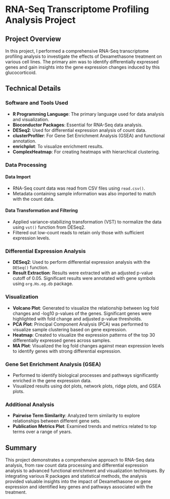 # RNA-Seq Transcriptome Profiling Analysis Project

## Project Overview

In this project, I performed a comprehensive RNA-Seq transcriptome profiling analysis to investigate the effects of Dexamethasone treatment on various cell lines. The primary aim was to identify differentially expressed genes and gain insights into the gene expression changes induced by this glucocorticoid.

## Technical Details

### Software and Tools Used

- **R Programming Language**: The primary language used for data analysis and visualization.
- **Bioconductor Packages**: Essential for RNA-Seq data analysis.
- **DESeq2**: Used for differential expression analysis of count data.
- **clusterProfiler**: For Gene Set Enrichment Analysis (GSEA) and functional annotation.
- **enrichplot**: To visualize enrichment results.
- **ComplexHeatmap**: For creating heatmaps with hierarchical clustering.

### Data Processing

#### Data Import

- RNA-Seq count data was read from CSV files using `read.csv()`.
- Metadata containing sample information was also imported to match with the count data.

#### Data Transformation and Filtering

- Applied variance-stabilizing transformation (VST) to normalize the data using `vst()` function from DESeq2.
- Filtered out low-count reads to retain only those with sufficient expression levels.

### Differential Expression Analysis

- **DESeq2**: Used to perform differential expression analysis with the `DESeq()` function.
- **Result Extraction**: Results were extracted with an adjusted p-value cutoff of 0.05. Significant results were annotated with gene symbols using `org.Hs.eg.db` package.

### Visualization

- **Volcano Plot**: Generated to visualize the relationship between log fold changes and -log10 p-values of the genes. Significant genes were highlighted with fold change and adjusted p-value thresholds.
- **PCA Plot**: Principal Component Analysis (PCA) was performed to visualize sample clustering based on gene expression.
- **Heatmap**: Created to visualize the expression patterns of the top 30 differentially expressed genes across samples.
- **MA Plot**: Visualized the log fold changes against mean expression levels to identify genes with strong differential expression.

### Gene Set Enrichment Analysis (GSEA)

- Performed to identify biological processes and pathways significantly enriched in the gene expression data.
- Visualized results using dot plots, network plots, ridge plots, and GSEA plots.

### Additional Analysis

- **Pairwise Term Similarity**: Analyzed term similarity to explore relationships between different gene sets.
- **Publication Metrics Plot**: Examined trends and metrics related to top terms over a range of years.

## Summary

This project demonstrates a comprehensive approach to RNA-Seq data analysis, from raw count data processing and differential expression analysis to advanced functional enrichment and visualization techniques. By integrating various R packages and statistical methods, the analysis provided valuable insights into the impact of Dexamethasone on gene expression and identified key genes and pathways associated with the treatment.
